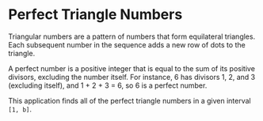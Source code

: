 # Perfect Triangle Numbers

Triangular numbers are a pattern of numbers that form equilateral triangles. Each subsequent number in the sequence adds a new row of dots to the triangle.

A perfect number is a positive integer that is equal to the sum of its positive divisors, excluding the number itself. For instance, 6 has divisors 1, 2, and 3 (excluding itself), and 1 + 2 + 3 = 6, so 6 is a perfect number.

This application finds all of the perfect triangle numbers in a given interval `[1, b]`.

